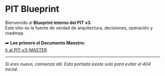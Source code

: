 # PIT Blueprint

Bienvenido al **Blueprint interno del PIT v3**.  
Este sitio es la fuente de verdad de arquitectura, decisiones, operación y roadmap.

➡️ **Lee primero el Documento Maestro:**  
[Ir al PIT-v3-MASTER](PIT-v3-MASTER.md)

---
_Si eres nuevo, comienza allí. Esta portada existe solo para evitar el 404 inicial._
